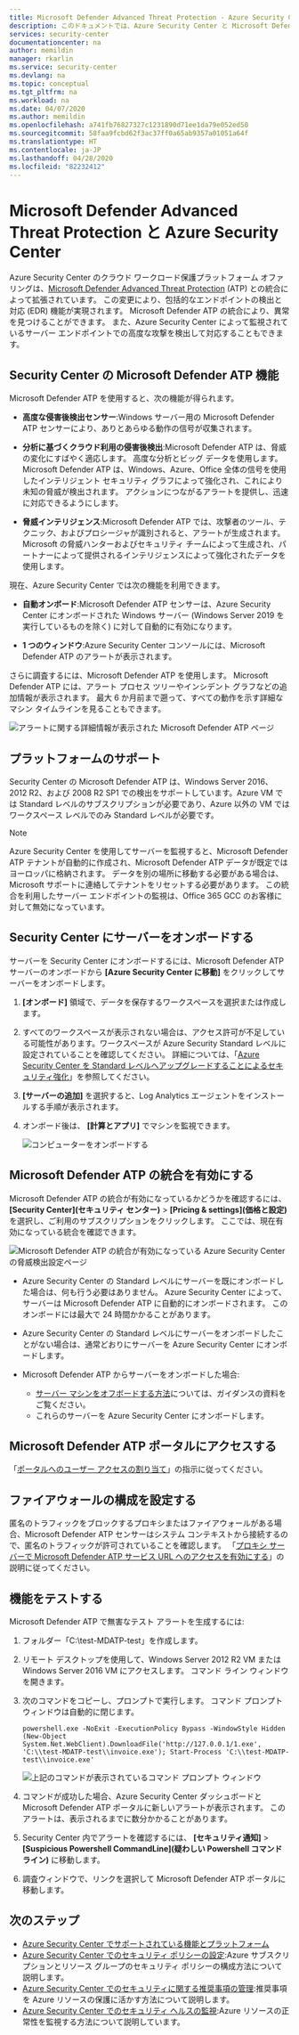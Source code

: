 ```yaml
---
title: Microsoft Defender Advanced Threat Protection - Azure Security Center
description: このドキュメントでは、Azure Security Center と Microsoft Defender Advanced Threat Protection の統合について説明します。
services: security-center
documentationcenter: na
author: memildin
manager: rkarlin
ms.service: security-center
ms.devlang: na
ms.topic: conceptual
ms.tgt_pltfrm: na
ms.workload: na
ms.date: 04/07/2020
ms.author: memildin
ms.openlocfilehash: a741fb76827327c1231890d71ee1da79e052ed50
ms.sourcegitcommit: 58faa9fcbd62f3ac37ff0a65ab9357a01051a64f
ms.translationtype: HT
ms.contentlocale: ja-JP
ms.lasthandoff: 04/28/2020
ms.locfileid: "82232412"
---
```

# <a name="microsoft-defender-advanced-threat-protection-with-azure-security-center"></a>Microsoft Defender Advanced Threat Protection と Azure Security Center

Azure Security Center のクラウド ワークロード保護プラットフォーム オファリングは、[Microsoft Defender Advanced Threat Protection](https://www.microsoft.com/microsoft-365/windows/microsoft-defender-atp) (ATP) との統合によって拡張されています。
この変更により、包括的なエンドポイントの検出と対応 (EDR) 機能が実現されます。 Microsoft Defender ATP の統合により、異常を見つけることができます。 また、Azure Security Center によって監視されているサーバー エンドポイントでの高度な攻撃を検出して対応することもできます。

## <a name="microsoft-defender-atp-features-in-security-center"></a>Security Center の Microsoft Defender ATP 機能

Microsoft Defender ATP を使用すると、次の機能が得られます。

- **高度な侵害後検出センサー**:Windows サーバー用の Microsoft Defender ATP センサーにより、ありとあらゆる動作の信号が収集されます。

- **分析に基づくクラウド利用の侵害後検出**:Microsoft Defender ATP は、脅威の変化にすばやく適応します。 高度な分析とビッグ データを使用します。 Microsoft Defender ATP は、Windows、Azure、Office 全体の信号を使用したインテリジェント セキュリティ グラフによって強化され、これにより未知の脅威が検出されます。 アクションにつながるアラートを提供し、迅速に対応できるようにします。

- **脅威インテリジェンス**:Microsoft Defender ATP では、攻撃者のツール、テクニック、およびプロシージャが識別されると、アラートが生成されます。 Microsoft の脅威ハンターおよびセキュリティ チームによって生成され、パートナーによって提供されるインテリジェンスによって強化されたデータを使用します。

現在、Azure Security Center では次の機能を利用できます。

- **自動オンボード**:Microsoft Defender ATP センサーは、Azure Security Center にオンボードされた Windows サーバー (Windows Server 2019 を実行しているものを除く) に対して自動的に有効になります。

- **1 つのウィンドウ**:Azure Security Center コンソールには、Microsoft Defender ATP のアラートが表示されます。

さらに調査するには、Microsoft Defender ATP を使用します。 Microsoft Defender ATP には、アラート プロセス ツリーやインシデント グラフなどの追加情報が表示されます。 最大 6 か月前まで遡って、すべての動作を示す詳細なマシン タイムラインを見ることもできます。

![アラートに関する詳細情報が表示された Microsoft Defender ATP ページ](media/security-center-wdatp/image3.png)

## <a name="platform-support"></a>プラットフォームのサポート

Security Center の Microsoft Defender ATP は、Windows Server 2016、2012 R2、および 2008 R2 SP1 での検出をサポートしています。Azure VM では Standard レベルのサブスクリプションが必要であり、Azure 以外の VM ではワークスペース レベルでのみ Standard レベルが必要です。

> [!NOTE]
> Azure Security Center を使用してサーバーを監視すると、Microsoft Defender ATP テナントが自動的に作成され、Microsoft Defender ATP データが既定ではヨーロッパに格納されます。 データを別の場所に移動する必要がある場合は、Microsoft サポートに連絡してテナントをリセットする必要があります。 この統合を利用したサーバー エンドポイントの監視は、Office 365 GCC のお客様に対して無効になっています。

## <a name="onboarding-servers-to-security-center"></a>Security Center にサーバーをオンボードする 

サーバーを Security Center にオンボードするには、Microsoft Defender ATP サーバーのオンボードから **[Azure Security Center に移動]** をクリックしてサーバーをオンボードします。

1. **[オンボード]** 領域で、データを保存するワークスペースを選択または作成します。 <br>
2. すべてのワークスペースが表示されない場合は、アクセス許可が不足している可能性があります。ワークスペースが Azure Security Standard レベルに設定されていることを確認してください。 詳細については、「[Azure Security Center を Standard レベルへアップグレードすることによるセキュリティ強化](security-center-pricing.md)」を参照してください。
    
3. **[サーバーの追加]** を選択すると、Log Analytics エージェントをインストールする手順が表示されます。 

4. オンボード後は、 **[計算とアプリ]** でマシンを監視できます。

   ![コンピューターをオンボードする](media/security-center-wdatp/onboard-computers.png)

## <a name="enable-microsoft-defender-atp-integration"></a>Microsoft Defender ATP の統合を有効にする

Microsoft Defender ATP の統合が有効になっているかどうかを確認するには、 **[Security Center]\(セキュリティ センター\)**  >  **[Pricing & settings]\(価格と設定\)** を選択し、ご利用のサブスクリプションをクリックします。
ここでは、現在有効になっている統合を確認できます。

  ![Microsoft Defender ATP の統合が有効になっている Azure Security Center の脅威検出設定ページ](media/security-center-wdatp/enable-integrations.png)

- Azure Security Center の Standard レベルにサーバーを既にオンボードした場合は、何も行う必要はありません。 Azure Security Center によって、サーバーは Microsoft Defender ATP に自動的にオンボードされます。 このオンボードには最大で 24 時間かかることがあります。

- Azure Security Center の Standard レベルにサーバーをオンボードしたことがない場合は、通常どおりにサーバーを Azure Security Center にオンボードします。

- Microsoft Defender ATP からサーバーをオンボードした場合:
  - [サーバー マシンをオフボードする方法](https://go.microsoft.com/fwlink/p/?linkid=852906)については、ガイダンスの資料をご覧ください。
  - これらのサーバーを Azure Security Center にオンボードします。

## <a name="access-to-the-microsoft-defender-atp-portal"></a>Microsoft Defender ATP ポータルにアクセスする

「[ポータルへのユーザー アクセスの割り当て](https://docs.microsoft.com/windows/security/threat-protection/microsoft-defender-atp/assign-portal-access)」の指示に従ってください。

## <a name="set-the-firewall-configuration"></a>ファイアウォールの構成を設定する

匿名のトラフィックをブロックするプロキシまたはファイアウォールがある場合、Microsoft Defender ATP センサーはシステム コンテキストから接続するので、匿名のトラフィックが許可されていることを確認します。 「[プロキシ サーバーで Microsoft Defender ATP サービス URL へのアクセスを有効にする](https://docs.microsoft.com/windows/security/threat-protection/microsoft-defender-atp/configure-proxy-internet#enable-access-to-microsoft-defender-atp-service-urls-in-the-proxy-server)」の説明に従ってください。

## <a name="test-the-feature"></a>機能をテストする

Microsoft Defender ATP で無害なテスト アラートを生成するには:

1. フォルダー「C:\test-MDATP-test」を作成します。

1. リモート デスクトップを使用して、Windows Server 2012 R2 VM または Windows Server 2016 VM にアクセスします。 コマンド ライン ウィンドウを開きます。

1. 次のコマンドをコピーし、プロンプトで実行します。 コマンド プロンプト ウィンドウは自動的に閉じます。

    ```
    powershell.exe -NoExit -ExecutionPolicy Bypass -WindowStyle Hidden (New-Object System.Net.WebClient).DownloadFile('http://127.0.0.1/1.exe', 'C:\\test-MDATP-test\\invoice.exe'); Start-Process 'C:\\test-MDATP-test\\invoice.exe'
    ```

   ![上記のコマンドが表示されているコマンド プロンプト ウィンドウ](media/security-center-wdatp/image4.jpeg)

1. コマンドが成功した場合、Azure Security Center ダッシュボードと Microsoft Defender ATP ポータルに新しいアラートが表示されます。 このアラートは、表示されるまでに数分かかることがあります。

1. Security Center 内でアラートを確認するには、 **[セキュリティ通知]**  >  **[Suspicious Powershell CommandLine]\(疑わしい Powershell コマンド ライン\)** に移動します。

1. 調査ウィンドウで、リンクを選択して Microsoft Defender ATP ポータルに移動します。

## <a name="next-steps"></a>次のステップ

- [Azure Security Center でサポートされている機能とプラットフォーム](security-center-os-coverage.md)
- [Azure Security Center でのセキュリティ ポリシーの設定](tutorial-security-policy.md):Azure サブスクリプションとリソース グループのセキュリティ ポリシーの構成方法について説明します。
- [Azure Security Center でのセキュリティに関する推奨事項の管理](security-center-recommendations.md):推奨事項を Azure リソースの保護に活かす方法について説明します。
- [Azure Security Center でのセキュリティ ヘルスの監視](security-center-monitoring.md):Azure リソースの正常性を監視する方法について説明しています。
